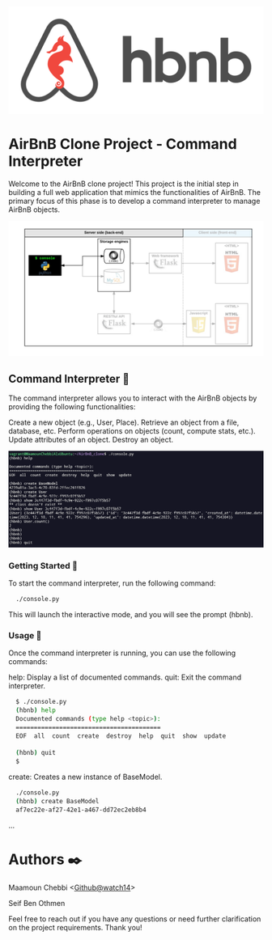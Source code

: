 
![hbnb](https://raw.githubusercontent.com/watch14/the-console/main/65f4a1dd9c51265f49d0.png)

# AirBnB Clone Project - Command Interpreter

Welcome to the AirBnB clone project! This project is the initial step in building a full web application that mimics the functionalities of AirBnB. The primary focus of this phase is to develop a command interpreter to manage AirBnB objects.

![hbnb](https://raw.githubusercontent.com/watch14/the-console/main/815046647d23428a14ca.png)

## Command Interpreter 🔳
The command interpreter allows you to interact with the AirBnB objects by providing the following functionalities:

Create a new object (e.g., User, Place).
Retrieve an object from a file, database, etc.
Perform operations on objects (count, compute stats, etc.).
Update attributes of an object.
Destroy an object.

![hbnb](https://raw.githubusercontent.com/watch14/the-console/main/Screenshot%202023-12-09%20095509.png)


### Getting Started 🧪
To start the command interpreter, run the following command:

```bash
  ./console.py
```

This will launch the interactive mode, and you will see the prompt (hbnb).


### Usage 📑
Once the command interpreter is running, you can use the following commands:

help: Display a list of documented commands.
quit: Exit the command interpreter.
```bash
  $ ./console.py
  (hbnb) help
  Documented commands (type help <topic>):
  ========================================
  EOF  all  count  create  destroy  help  quit  show  update

  (hbnb) quit
  $
```
create: Creates a new instance of BaseModel.

```bash
  ./console.py
  (hbnb) create BaseModel
  af7ec22e-af27-42e1-a467-dd72ec2eb8b4
```
...
# Authors ✒️
Maamoun Chebbi <[Github@watch14](https://github.com/watch14)>

Seif Ben Othmen


Feel free to reach out if you have any questions or need further clarification on the project requirements. Thank you!
